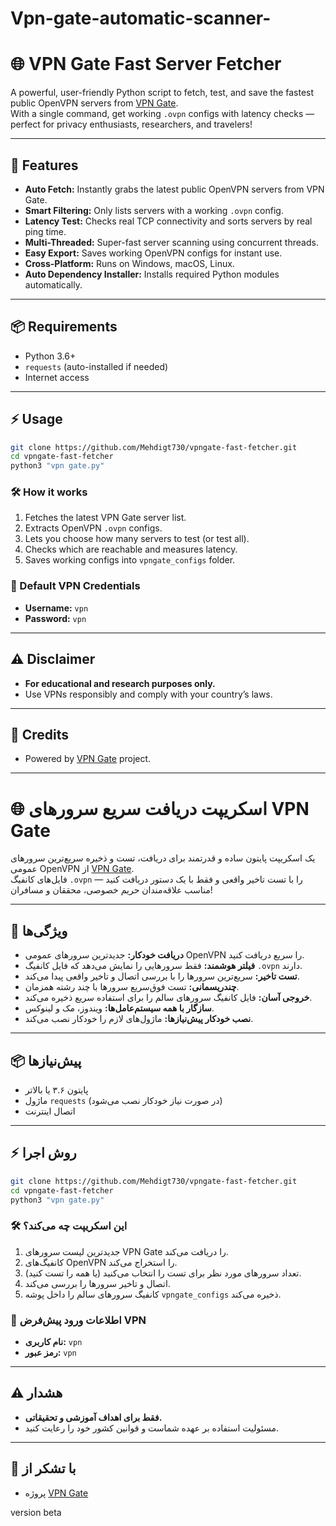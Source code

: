 # Vpn-gate-automatic-scanner-

# 🌐 VPN Gate Fast Server Fetcher

A powerful, user-friendly Python script to fetch, test, and save the fastest public OpenVPN servers from [VPN Gate](https://www.vpngate.net/).  
With a single command, get working `.ovpn` configs with latency checks — perfect for privacy enthusiasts, researchers, and travelers!

---

## 🚀 Features

- **Auto Fetch:** Instantly grabs the latest public OpenVPN servers from VPN Gate.
- **Smart Filtering:** Only lists servers with a working `.ovpn` config.
- **Latency Test:** Checks real TCP connectivity and sorts servers by real ping time.
- **Multi-Threaded:** Super-fast server scanning using concurrent threads.
- **Easy Export:** Saves working OpenVPN configs for instant use.
- **Cross-Platform:** Runs on Windows, macOS, Linux.
- **Auto Dependency Installer:** Installs required Python modules automatically.

---

## 📦 Requirements

- Python 3.6+
- `requests` (auto-installed if needed)
- Internet access

---

## ⚡️ Usage

```bash
git clone https://github.com/Mehdigt730/vpngate-fast-fetcher.git
cd vpngate-fast-fetcher
python3 "vpn gate.py"
```

### 🛠 How it works

1. Fetches the latest VPN Gate server list.
2. Extracts OpenVPN `.ovpn` configs.
3. Lets you choose how many servers to test (or test all).
4. Checks which are reachable and measures latency.
5. Saves working configs into `vpngate_configs` folder.

### 🔑 Default VPN Credentials

- **Username:** `vpn`
- **Password:** `vpn`

---

## ⚠️ Disclaimer

- **For educational and research purposes only.**
- Use VPNs responsibly and comply with your country’s laws.

---

## 🤝 Credits

- Powered by [VPN Gate](https://www.vpngate.net/) project.

---

# 🌐 اسکریپت دریافت سریع سرورهای VPN Gate

یک اسکریپت پایتون ساده و قدرتمند برای دریافت، تست و ذخیره سریع‌ترین سرورهای عمومی OpenVPN از [VPN Gate](https://www.vpngate.net/).  
فایل‌های کانفیگ `.ovpn` را با تست تاخیر واقعی و فقط با یک دستور دریافت کنید — مناسب علاقه‌مندان حریم خصوصی، محققان و مسافران!

---

## 🚀 ویژگی‌ها

- **دریافت خودکار:** جدیدترین سرورهای عمومی OpenVPN را سریع دریافت کنید.
- **فیلتر هوشمند:** فقط سرورهایی را نمایش می‌دهد که فایل کانفیگ `.ovpn` دارند.
- **تست تاخیر:** سریع‌ترین سرورها را با بررسی اتصال و تاخیر واقعی پیدا می‌کند.
- **چندریسمانی:** تست فوق‌سریع سرورها با چند رشته همزمان.
- **خروجی آسان:** فایل کانفیگ سرورهای سالم را برای استفاده سریع ذخیره می‌کند.
- **سازگار با همه سیستم‌عامل‌ها:** ویندوز، مک و لینوکس.
- **نصب خودکار پیش‌نیازها:** ماژول‌های لازم را خودکار نصب می‌کند.

---

## 📦 پیش‌نیازها

- پایتون ۳.۶ یا بالاتر
- ماژول `requests` (در صورت نیاز خودکار نصب می‌شود)
- اتصال اینترنت

---

## ⚡️ روش اجرا

```bash
git clone https://github.com/Mehdigt730/vpngate-fast-fetcher.git
cd vpngate-fast-fetcher
python3 "vpn gate.py"
```

### 🛠 این اسکریپت چه می‌کند؟

1. جدیدترین لیست سرورهای VPN Gate را دریافت می‌کند.
2. کانفیگ‌های OpenVPN را استخراج می‌کند.
3. تعداد سرورهای مورد نظر برای تست را انتخاب می‌کنید (یا همه را تست کنید).
4. اتصال و تاخیر سرورها را بررسی می‌کند.
5. کانفیگ سرورهای سالم را داخل پوشه `vpngate_configs` ذخیره می‌کند.

### 🔑 اطلاعات ورود پیش‌فرض VPN

- **نام کاربری:** `vpn`
- **رمز عبور:** `vpn`

---

## ⚠️ هشدار

- **فقط برای اهداف آموزشی و تحقیقاتی.**
- مسئولیت استفاده بر عهده شماست و قوانین کشور خود را رعایت کنید.

---

## 🤝 با تشکر از

- پروژه [VPN Gate](https://www.vpngate.net/)

version beta 
